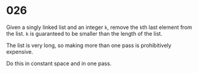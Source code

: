 [_metadata_:number]:-      "26"
[_metadata_:difficulty]:-  "Medium"
[_metadata_:asker]:-       "Google"

# 026

Given a singly linked list and an integer `k`, remove the `k`th last element from the list. `k` is guaranteed to be smaller than the length of the list.

The list is very long, so making more than one pass is prohibitively expensive.

Do this in constant space and in one pass.
